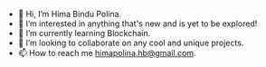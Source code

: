 - 👋 Hi, I’m Hima Bindu Polina.
- 👀 I’m interested in anything that's new and is yet to be explored!
- 🌱 I’m currently learning Blockchain.
- 💞️ I’m looking to collaborate on any cool and unique projects.
- 📫 How to reach me himapolina.hb@gmail.com.

<!---
himapolina/himapolina is a ✨ special ✨ repository because its `README.md` (this file) appears on your GitHub profile.
You can click the Preview link to take a look at your changes.
--->
